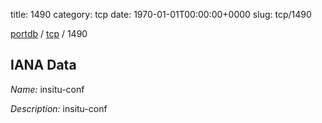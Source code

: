 title: 1490
category: tcp
date: 1970-01-01T00:00:00+0000
slug: tcp/1490

[portdb](/) / [tcp](/category/tcp.html) / 1490


## IANA Data

_Name:_ insitu-conf

_Description:_ insitu-conf

